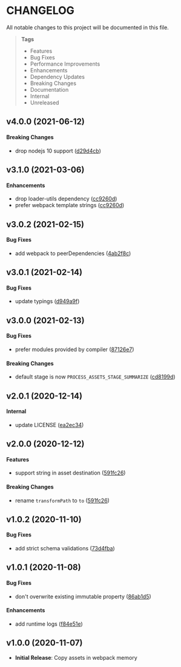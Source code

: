 # CHANGELOG

All notable changes to this project will be documented in this file.

> **Tags**
>
> - Features
> - Bug Fixes
> - Performance Improvements
> - Enhancements
> - Dependency Updates
> - Breaking Changes
> - Documentation
> - Internal
> - Unreleased

## v4.0.0 (2021-06-12)

#### Breaking Changes

- drop nodejs 10 support ([d29d4cb](https://github.com/sibiraj-s/copy-asset-in-memory-webpack-plugin/commit/d29d4cb))

## v3.1.0 (2021-03-06)

#### Enhancements

- drop loader-utils dependency ([cc9260d](https://github.com/sibiraj-s/copy-asset-in-memory-webpack-plugin/commit/cc9260d))
- prefer webpack template strings ([cc9260d](https://github.com/sibiraj-s/copy-asset-in-memory-webpack-plugin/commit/cc9260d))

## v3.0.2 (2021-02-15)

#### Bug Fixes

- add webpack to peerDependencies ([4ab2f8c](https://github.com/sibiraj-s/copy-asset-in-memory-webpack-plugin/commit/4ab2f8c))

## v3.0.1 (2021-02-14)

#### Bug Fixes

- update typings ([d949a9f](https://github.com/sibiraj-s/copy-asset-in-memory-webpack-plugin/commit/d949a9f))

## v3.0.0 (2021-02-13)

#### Bug Fixes

- prefer modules provided by compiler ([87126e7](https://github.com/sibiraj-s/copy-asset-in-memory-webpack-plugin/commit/87126e7))

#### Breaking Changes

- default stage is now `PROCESS_ASSETS_STAGE_SUMMARIZE` ([cd8199d](https://github.com/sibiraj-s/copy-asset-in-memory-webpack-plugin/commit/cd8199d))

## v2.0.1 (2020-12-14)

#### Internal

- update LICENSE ([ea2ec34](https://github.com/sibiraj-s/copy-asset-in-memory-webpack-plugin/commit/ea2ec34))

## v2.0.0 (2020-12-12)

#### Features

- support string in asset destination ([591fc26](https://github.com/sibiraj-s/copy-asset-in-memory-webpack-plugin/commit/591fc26))

#### Breaking Changes

- rename `transformPath` to `to` ([591fc26](https://github.com/sibiraj-s/copy-asset-in-memory-webpack-plugin/commit/591fc26))

## v1.0.2 (2020-11-10)

#### Bug Fixes

- add strict schema validations ([73d4fba](https://github.com/sibiraj-s/copy-asset-in-memory-webpack-plugin/commit/73d4fba))

## v1.0.1 (2020-11-08)

#### Bug Fixes

- don't overwrite existing immutable property ([86ab1d5](https://github.com/sibiraj-s/copy-asset-in-memory-webpack-plugin/commit/86ab1d5))

#### Enhancements

- add runtime logs ([f84e51e](https://github.com/sibiraj-s/copy-asset-in-memory-webpack-plugin/commit/f84e51e))

## v1.0.0 (2020-11-07)

- **Initial Release**: Copy assets in webpack memory
